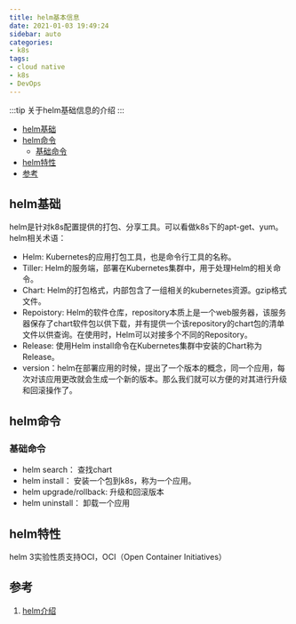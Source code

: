 ```yaml
---
title: helm基本信息
date: 2021-01-03 19:49:24
sidebar: auto
categories:
- k8s
tags:
- cloud native
- k8s
- DevOps
---
```

:::tip
关于helm基础信息的介绍
:::
<!-- more -->
<!-- TOC -->

- [helm基础](#helm基础)
- [helm命令](#helm命令)
  - [基础命令](#基础命令)
- [helm特性](#helm特性)
- [参考](#参考)

<!-- /TOC -->
## helm基础
helm是针对k8s配置提供的打包、分享工具。可以看做k8s下的apt-get、yum。  
helm相关术语：  
* Helm: Kubernetes的应用打包工具，也是命令行工具的名称。
* Tiller: Helm的服务端，部署在Kubernetes集群中，用于处理Helm的相关命令。
* Chart: Helm的打包格式，内部包含了一组相关的kubernetes资源。gzip格式文件。
* Repoistory: Helm的软件仓库，repository本质上是一个web服务器，该服务器保存了chart软件包以供下载，并有提供一个该repository的chart包的清单文件以供查询。在使用时，Helm可以对接多个不同的Repository。
* Release: 使用Helm install命令在Kubernetes集群中安装的Chart称为Release。
* version：helm在部署应用的时候，提出了一个版本的概念，同一个应用，每次对该应用更改就会生成一个新的版本。那么我们就可以方便的对其进行升级和回滚操作了。

## helm命令
### 基础命令
* helm search： 查找chart
* helm install： 安装一个包到k8s，称为一个应用。
* helm upgrade/rollback: 升级和回滚版本
* helm uninstall： 卸载一个应用
## helm特性
helm 3实验性质支持OCI，OCI（Open Container Initiatives）


























## 参考
1. [helm介绍](https://zhaohuabing.com/2018/04/16/using-helm-to-deploy-to-kubernetes/)